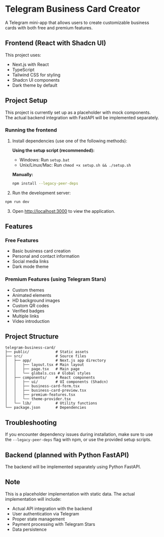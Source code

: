 # Telegram Business Card Creator

A Telegram mini-app that allows users to create customizable business cards with both free and premium features.

## Frontend (React with Shadcn UI)

This project uses:
- Next.js with React
- TypeScript
- Tailwind CSS for styling
- Shadcn UI components
- Dark theme by default

## Project Setup

This project is currently set up as a placeholder with mock components. The actual backend integration with FastAPI will be implemented separately.

### Running the frontend

1. Install dependencies (use one of the following methods):

   **Using the setup script (recommended):**
   - Windows: Run `setup.bat`
   - Unix/Linux/Mac: Run `chmod +x setup.sh && ./setup.sh`

   **Manually:**
   ```bash
   npm install --legacy-peer-deps
   ```

2. Run the development server:
```bash
npm run dev
```

3. Open [http://localhost:3000](http://localhost:3000) to view the application.

## Features

### Free Features
- Basic business card creation
- Personal and contact information
- Social media links
- Dark mode theme

### Premium Features (using Telegram Stars)
- Custom themes
- Animated elements
- HD background images
- Custom QR codes
- Verified badges
- Multiple links
- Video introduction

## Project Structure

```
telegram-business-card/
├── public/            # Static assets
├── src/               # Source files
│   ├── app/           # Next.js app directory
│   │   ├── layout.tsx # Main layout
│   │   ├── page.tsx   # Main page
│   │   └── globals.css # Global styles
│   ├── components/    # React components
│   │   ├── ui/        # UI components (Shadcn)
│   │   ├── business-card-form.tsx
│   │   ├── business-card-preview.tsx
│   │   ├── premium-features.tsx
│   │   └── theme-provider.tsx
│   └── lib/           # Utility functions
└── package.json       # Dependencies
```

## Troubleshooting

If you encounter dependency issues during installation, make sure to use the `--legacy-peer-deps` flag with npm, or use the provided setup scripts.

## Backend (planned with Python FastAPI)

The backend will be implemented separately using Python FastAPI.

## Note

This is a placeholder implementation with static data. The actual implementation will include:
- Actual API integration with the backend
- User authentication via Telegram
- Proper state management
- Payment processing with Telegram Stars
- Data persistence 